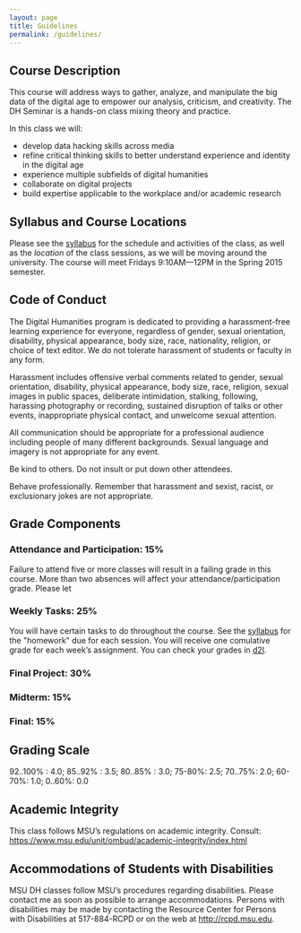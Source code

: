 ```yaml
---
layout: page
title: Guidelines
permalink: /guidelines/
---
```


## Course Description

This course will address ways to gather, analyze, and manipulate the big data of the digital age to empower our analysis, criticism, and creativity. The DH Seminar is a hands-on class mixing theory and practice.

In this class we will:
* develop data hacking skills across media
* refine critical thinking skills to better understand experience and identity in the digital age
* experience multiple subfields of digital humanities
* collaborate on digital projects
* build expertise applicable to the workplace and/or academic research

## Syllabus and Course Locations

Please see the [syllabus] for the schedule and activities of the class, as well as the *location* of the class sessions, as we will be moving around the university. The course will meet Fridays 9:10AM—12PM in the Spring 2015 semester.

## Code of Conduct

The Digital Humanities program is dedicated to providing a harassment-free learning experience for everyone, regardless of gender, sexual orientation, disability, physical appearance, body size, race, nationality, religion, or choice of text editor. We do not tolerate harassment of students or faculty in any form.

Harassment includes offensive verbal comments related to gender, sexual orientation, disability, physical appearance, body size, race, religion, sexual images in public spaces, deliberate intimidation, stalking, following, harassing photography or recording, sustained disruption of talks or other events, inappropriate physical contact, and unwelcome sexual attention.

All communication should be appropriate for a professional audience including people of many different backgrounds. Sexual language and imagery is not appropriate for any event.

Be kind to others. Do not insult or put down other attendees.

Behave professionally. Remember that harassment and sexist, racist, or exclusionary jokes are not appropriate.

## Grade Components

### Attendance and Participation: 15%

Failure to attend five or more classes will result in a failing grade in this course. More than two absences will affect your attendance/participation grade. Please let

### Weekly Tasks: 25%

You will have certain tasks to do throughout the course. See the [syllabus] for the "homework" due for each session. You will receive one comulative grade for each week’s assignment. You can check your grades in [d2l].

### Final Project: 30%

### Midterm: 15%

### Final: 15%

## Grading Scale

92..100% : 4.0; 85..92% : 3.5; 80..85% : 3.0; 75-80%: 2.5; 70..75%: 2.0; 60-70%: 1.0; 0..60%: 0.0

## Academic Integrity
This class follows MSU’s regulations on academic integrity. Consult:
https://www.msu.edu/unit/ombud/academic-integrity/index.html


## Accommodations of Students with Disabilities

MSU DH classes follow MSU’s procedures regarding disabilities. Please contact me as soon as possible to arrange accommodations. Persons with disabilities may be made by contacting the Resource Center for Persons with Disabilities at 517-884-RCPD or on the web at http://rcpd.msu.edu.

[syllabus]: /syllabus

[d2l]: http://d2l.msu.edu
